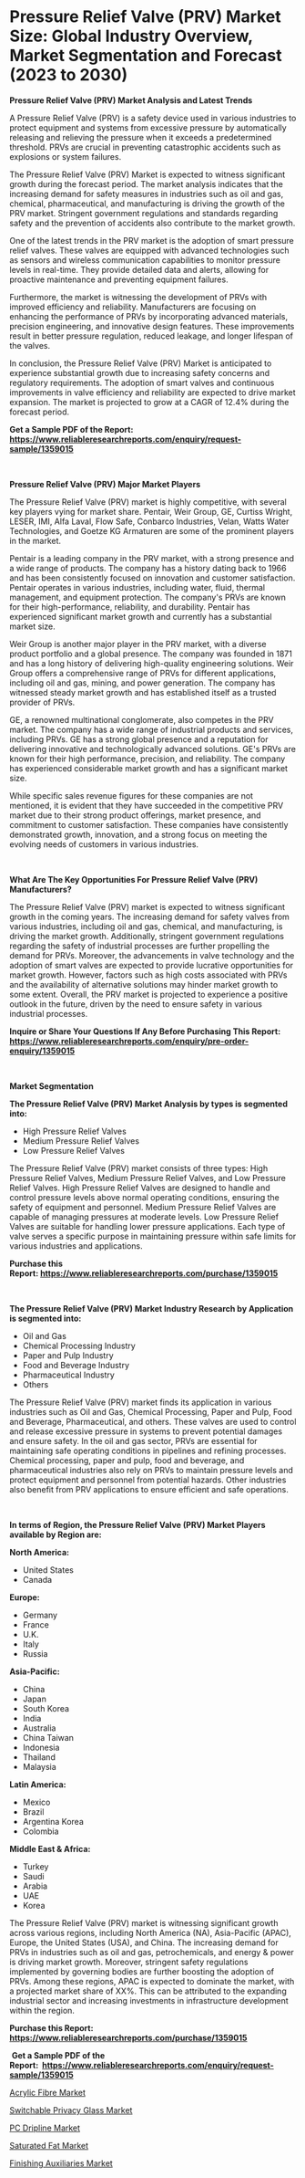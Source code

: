 <p><h1>Pressure Relief Valve (PRV) Market Size: Global Industry Overview, Market Segmentation and Forecast (2023 to 2030)</h1></p><p><strong>Pressure Relief Valve (PRV) Market Analysis and Latest Trends</strong></p>
<p><p>A Pressure Relief Valve (PRV) is a safety device used in various industries to protect equipment and systems from excessive pressure by automatically releasing and relieving the pressure when it exceeds a predetermined threshold. PRVs are crucial in preventing catastrophic accidents such as explosions or system failures.</p><p>The Pressure Relief Valve (PRV) Market is expected to witness significant growth during the forecast period. The market analysis indicates that the increasing demand for safety measures in industries such as oil and gas, chemical, pharmaceutical, and manufacturing is driving the growth of the PRV market. Stringent government regulations and standards regarding safety and the prevention of accidents also contribute to the market growth.</p><p>One of the latest trends in the PRV market is the adoption of smart pressure relief valves. These valves are equipped with advanced technologies such as sensors and wireless communication capabilities to monitor pressure levels in real-time. They provide detailed data and alerts, allowing for proactive maintenance and preventing equipment failures.</p><p>Furthermore, the market is witnessing the development of PRVs with improved efficiency and reliability. Manufacturers are focusing on enhancing the performance of PRVs by incorporating advanced materials, precision engineering, and innovative design features. These improvements result in better pressure regulation, reduced leakage, and longer lifespan of the valves.</p><p>In conclusion, the Pressure Relief Valve (PRV) Market is anticipated to experience substantial growth due to increasing safety concerns and regulatory requirements. The adoption of smart valves and continuous improvements in valve efficiency and reliability are expected to drive market expansion. The market is projected to grow at a CAGR of 12.4% during the forecast period.</p></p>
<p><strong>Get a Sample PDF of the Report:&nbsp; <a href="https://www.reliableresearchreports.com/enquiry/request-sample/1359015">https://www.reliableresearchreports.com/enquiry/request-sample/1359015</a></strong></p>
<p>&nbsp;</p>
<p><strong>Pressure Relief Valve (PRV) Major Market Players</strong></p>
<p><p>The Pressure Relief Valve (PRV) market is highly competitive, with several key players vying for market share. Pentair, Weir Group, GE, Curtiss Wright, LESER, IMI, Alfa Laval, Flow Safe, Conbarco Industries, Velan, Watts Water Technologies, and Goetze KG Armaturen are some of the prominent players in the market.</p><p>Pentair is a leading company in the PRV market, with a strong presence and a wide range of products. The company has a history dating back to 1966 and has been consistently focused on innovation and customer satisfaction. Pentair operates in various industries, including water, fluid, thermal management, and equipment protection. The company's PRVs are known for their high-performance, reliability, and durability. Pentair has experienced significant market growth and currently has a substantial market size.</p><p>Weir Group is another major player in the PRV market, with a diverse product portfolio and a global presence. The company was founded in 1871 and has a long history of delivering high-quality engineering solutions. Weir Group offers a comprehensive range of PRVs for different applications, including oil and gas, mining, and power generation. The company has witnessed steady market growth and has established itself as a trusted provider of PRVs.</p><p>GE, a renowned multinational conglomerate, also competes in the PRV market. The company has a wide range of industrial products and services, including PRVs. GE has a strong global presence and a reputation for delivering innovative and technologically advanced solutions. GE's PRVs are known for their high performance, precision, and reliability. The company has experienced considerable market growth and has a significant market size.</p><p>While specific sales revenue figures for these companies are not mentioned, it is evident that they have succeeded in the competitive PRV market due to their strong product offerings, market presence, and commitment to customer satisfaction. These companies have consistently demonstrated growth, innovation, and a strong focus on meeting the evolving needs of customers in various industries.</p></p>
<p>&nbsp;</p>
<p><strong>What Are The Key Opportunities For Pressure Relief Valve (PRV) Manufacturers?</strong></p>
<p><p>The Pressure Relief Valve (PRV) market is expected to witness significant growth in the coming years. The increasing demand for safety valves from various industries, including oil and gas, chemical, and manufacturing, is driving the market growth. Additionally, stringent government regulations regarding the safety of industrial processes are further propelling the demand for PRVs. Moreover, the advancements in valve technology and the adoption of smart valves are expected to provide lucrative opportunities for market growth. However, factors such as high costs associated with PRVs and the availability of alternative solutions may hinder market growth to some extent. Overall, the PRV market is projected to experience a positive outlook in the future, driven by the need to ensure safety in various industrial processes.</p></p>
<p><strong>Inquire or Share Your Questions If Any Before Purchasing This Report: <a href="https://www.reliableresearchreports.com/enquiry/pre-order-enquiry/1359015">https://www.reliableresearchreports.com/enquiry/pre-order-enquiry/1359015</a></strong></p>
<p>&nbsp;</p>
<p><strong>Market Segmentation</strong></p>
<p><strong>The Pressure Relief Valve (PRV) Market Analysis by types is segmented into:</strong></p>
<p><ul><li>High Pressure Relief Valves</li><li>Medium Pressure Relief Valves</li><li>Low Pressure Relief Valves</li></ul></p>
<p><p>The Pressure Relief Valve (PRV) market consists of three types: High Pressure Relief Valves, Medium Pressure Relief Valves, and Low Pressure Relief Valves. High Pressure Relief Valves are designed to handle and control pressure levels above normal operating conditions, ensuring the safety of equipment and personnel. Medium Pressure Relief Valves are capable of managing pressures at moderate levels. Low Pressure Relief Valves are suitable for handling lower pressure applications. Each type of valve serves a specific purpose in maintaining pressure within safe limits for various industries and applications.</p></p>
<p><strong>Purchase this Report:&nbsp;<a href="https://www.reliableresearchreports.com/purchase/1359015">https://www.reliableresearchreports.com/purchase/1359015</a></strong></p>
<p>&nbsp;</p>
<p><strong>The Pressure Relief Valve (PRV) Market Industry Research by Application is segmented into:</strong></p>
<p><ul><li>Oil and Gas</li><li>Chemical Processing Industry</li><li>Paper and Pulp Industry</li><li>Food and Beverage Industry</li><li>Pharmaceutical Industry</li><li>Others</li></ul></p>
<p><p>The Pressure Relief Valve (PRV) market finds its application in various industries such as Oil and Gas, Chemical Processing, Paper and Pulp, Food and Beverage, Pharmaceutical, and others. These valves are used to control and release excessive pressure in systems to prevent potential damages and ensure safety. In the oil and gas sector, PRVs are essential for maintaining safe operating conditions in pipelines and refining processes. Chemical processing, paper and pulp, food and beverage, and pharmaceutical industries also rely on PRVs to maintain pressure levels and protect equipment and personnel from potential hazards. Other industries also benefit from PRV applications to ensure efficient and safe operations.</p></p>
<p>&nbsp;</p>
<p><strong>In terms of Region, the Pressure Relief Valve (PRV) Market Players available by Region are:</strong></p>
<p>
    <p> <strong> North America: </strong>
        <ul>
            <li>United States</li>
            <li>Canada</li>
        </ul>
        </p> 
    <p> <strong> Europe: </strong>
        <ul>
            <li>Germany</li>
            <li>France</li>
            <li>U.K.</li>
            <li>Italy</li>
            <li>Russia</li>
        </ul>
        </p> 
    <p> <strong> Asia-Pacific: </strong>
        <ul>
            <li>China</li>
            <li>Japan</li>
            <li>South Korea</li>
            <li>India</li>
            <li>Australia</li>
            <li>China Taiwan</li>
            <li>Indonesia</li>
            <li>Thailand</li>
            <li>Malaysia</li>
        </ul>
        </p> 
    <p> <strong> Latin America: </strong>
        <ul>
            <li>Mexico</li>
            <li>Brazil</li>
            <li>Argentina Korea</li>
            <li>Colombia</li>
        </ul>
        </p> 
    <p> <strong> Middle East & Africa: </strong>
        <ul>
            <li>Turkey</li>
            <li>Saudi</li>
            <li>Arabia</li>
            <li>UAE</li>
            <li>Korea</li>
        </ul>
    </p>
    </p>
<p><p>The Pressure Relief Valve (PRV) market is witnessing significant growth across various regions, including North America (NA), Asia-Pacific (APAC), Europe, the United States (USA), and China. The increasing demand for PRVs in industries such as oil and gas, petrochemicals, and energy & power is driving market growth. Moreover, stringent safety regulations implemented by governing bodies are further boosting the adoption of PRVs. Among these regions, APAC is expected to dominate the market, with a projected market share of XX%. This can be attributed to the expanding industrial sector and increasing investments in infrastructure development within the region.</p></p>
<p><strong>Purchase this Report: <a href="https://www.reliableresearchreports.com/purchase/1359015">https://www.reliableresearchreports.com/purchase/1359015</a></strong></p>
<p>&nbsp;<strong>Get a Sample PDF of the Report:&nbsp;&nbsp;<a href="https://www.reliableresearchreports.com/enquiry/request-sample/1359015">https://www.reliableresearchreports.com/enquiry/request-sample/1359015</a></strong></p>
<p><strong></strong></p>
<p><p><a href="https://medium.com/@fosterfahey1016/acrylic-fibre-market-size-growth-forecast-2023-2030-22c15f855196">Acrylic Fibre Market</a></p><p><a href="https://medium.com/@jonatanjast6362/switchable-privacy-glass-market-size-growth-forecast-2023-2030-9ed04ba63dce">Switchable Privacy Glass Market</a></p><p><a href="https://www.linkedin.com/pulse/pc-dripline-market-size-share-amp-trends-analysis-report-l74te/">PC Dripline Market</a></p><p><a href="https://www.linkedin.com/pulse/decoding-saturated-fat-market-deep-dive-latest-trends-segmentation-kvlec/">Saturated Fat Market</a></p><p><a href="https://www.linkedin.com/pulse/decoding-finishing-auxiliaries-market-deep-dive-latest-trends-glfwe/">Finishing Auxiliaries Market</a></p></p>